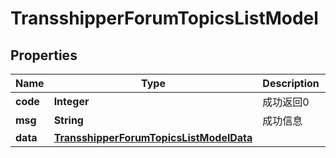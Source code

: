 
# TransshipperForumTopicsListModel

## Properties
Name | Type | Description | Notes
------------ | ------------- | ------------- | -------------
**code** | **Integer** | 成功返回0 |  [optional]
**msg** | **String** | 成功信息 |  [optional]
**data** | [**TransshipperForumTopicsListModelData**](TransshipperForumTopicsListModelData.md) |  |  [optional]



